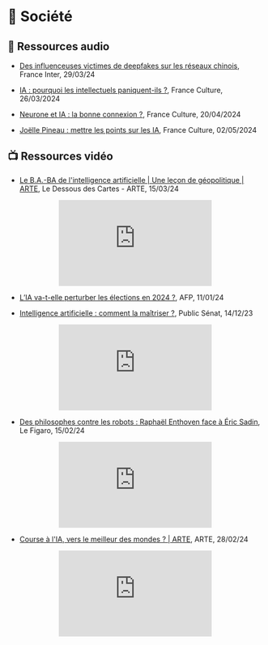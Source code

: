 <style>

   .iframe-wrapper {
  max-width: 60%;
  margin: auto; /* pour centrer le conteneur */
}

    /* Pour la gestion des iframes */
 .container {
  position: relative;
  overflow: hidden;
  width: 100%;
  padding-top: 56.25%; /* 16:9 Aspect Ratio (divide 9 by 16 = 0.5625) */
}
.responsive-iframe {
  position: absolute;
  top: 0;
  left: 0;
  bottom: 0;
  right: 0;
  width: 100%;
  height: 100%;
}
</style>

# 👥 Société

## 🎤 Ressources audio

- <a href="https://www.radiofrance.fr/franceinter/podcasts/veille-sanitaire/veille-sanitaire-du-vendredi-29-mars-2024-4569994" target="_blank">Des influenceuses victimes de deepfakes sur les réseaux chinois</a>, France Inter, 29/03/24

- <a href="https://www.radiofrance.fr/franceculture/podcasts/le-biais-d-aurelie-jean/le-biais-d-aurelie-jean-chronique-du-mardi-26-mars-2024-5747798" target="_blank">IA : pourquoi les intellectuels paniquent-ils ?</a>, France Culture, 26/03/2024

- <a href="https://www.radiofrance.fr/franceculture/podcasts/sciences-chrono/neurone-et-ia-la-bonne-connexion-5706823" target="_blank">Neurone et IA : la bonne connexion ?</a>, France Culture, 20/04/2024

- <a href="https://www.radiofrance.fr/franceculture/podcasts/la-science-cqfd/joelle-pineau-mettre-les-points-sur-les-ia-2857321" target="_blank">Joëlle Pineau : mettre les points sur les IA</a>, France Culture, 02/05/2024

## 📺 Ressources vidéo

- <a href="https://youtu.be/Zjr1bqE8Bg0" traget="_blank">Le B.A.-BA de l'intelligence artificielle | Une leçon de géopolitique | ARTE</a>, Le Dessous des Cartes - ARTE, 15/03/24

<div class="iframe-wrapper">
    <div class="container">
        <iframe class="responsive-iframe" width="300" height="150" src="https://www.youtube-nocookie.com/embed/Zjr1bqE8Bg0" title="Le B.A.-BA de l'intelligence artificielle | Une leçon de géopolitique | ARTE" frameborder="0" allow="accelerometer; autoplay; clipboard-write; encrypted-media; gyroscope; picture-in-picture; web-share" allowfullscreen></iframe>
    </div>
</div>

- <a href="https://youtu.be/HEZogcu7x_o" target="_blank">L’IA va-t-elle perturber les élections en 2024 ?</a>, AFP, 11/01/24

- <a href="https://youtu.be/UA3w_Sfl2Gg" traget="_blank">Intelligence artificielle : comment la maîtriser ?</a>, Public Sénat, 14/12/23

<div class="iframe-wrapper">
    <div class="container">
        <iframe class="responsive-iframe" width="300" height="150" src="https://www.youtube-nocookie.com/embed/UA3w_Sfl2Gg" title="Intelligence artificielle : comment la maîtriser ?" frameborder="0" allow="accelerometer; autoplay; clipboard-write; encrypted-media; gyroscope; picture-in-picture; web-share" allowfullscreen></iframe>
    </div>
</div>

- <a href="https://youtu.be/2RXFvqJK59w" traget="_blank">Des philosophes contre les robots : Raphaël Enthoven face à Éric Sadin</a>, Le Figaro, 15/02/24

<div class="iframe-wrapper">
    <div class="container">
        <iframe class="responsive-iframe" width="300" height="150" src="https://www.youtube-nocookie.com/embed/2RXFvqJK59w" title="Des philosophes contre les robots : Raphaël Enthoven face à Éric Sadin" frameborder="0" allow="accelerometer; autoplay; clipboard-write; encrypted-media; gyroscope; picture-in-picture; web-share" allowfullscreen></iframe>
    </div>
</div>

- <a href="https://youtu.be/_kcnrG6Yxfo" traget="_blank">Course à l'IA, vers le meilleur des mondes ? | ARTE</a>, ARTE, 28/02/24

<div class="iframe-wrapper">
    <div class="container">
        <iframe class="responsive-iframe" width="300" height="150" src="https://www.youtube-nocookie.com/embed/_kcnrG6Yxfo" title="Course à l'IA, vers le meilleur des mondes ? | ARTE" frameborder="0" allow="accelerometer; autoplay; clipboard-write; encrypted-media; gyroscope; picture-in-picture; web-share" allowfullscreen></iframe>
    </div>
</div>

